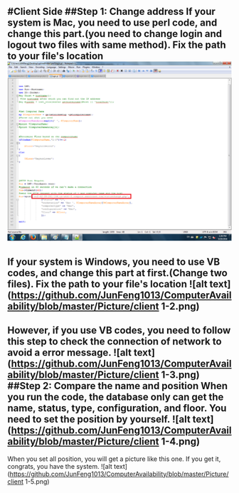 #Client Side
##Step 1: Change address
If your system is Mac, you need to use perl code, and change this part.(you need to change login and logout two files with same method). Fix the path to your file's location
![alt text](https://github.com/JunFeng1013/ComputerAvailability/blob/master/Picture/client%201-1.png)
---
If your system is Windows, you need to use VB codes, and change this part at first.(Change two files). Fix the path to your file's location
![alt text](https://github.com/JunFeng1013/ComputerAvailability/blob/master/Picture/client 1-2.png)
---
However, if you use VB codes, you need to follow this step to check the connection of network to avoid a error message.
![alt text](https://github.com/JunFeng1013/ComputerAvailability/blob/master/Picture/client 1-3.png)
##Step 2: Compare the name and position
When you run the code, the database only can get the name, status, type, configuration, and floor. You need to set the position by yourself.
![alt text](https://github.com/JunFeng1013/ComputerAvailability/blob/master/Picture/client 1-4.png)
---
When you set all position, you will get a picture like this one. If you get it, congrats, you have the system. 
![alt text](https://github.com/JunFeng1013/ComputerAvailability/blob/master/Picture/client 1-5.png)

